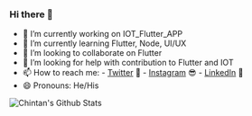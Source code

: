 ### Hi there 👋

- 🔭 I’m currently working on IOT_Flutter_APP
- 🌱 I’m currently learning Flutter, Node, UI/UX
- 👯 I’m looking to collaborate on Flutter
- 🤔 I’m looking for help with contribution to Flutter and IOT
- 📫 How to reach me: - [Twitter](https://twitter.com/chihempat) 🐤
                      - [Instagram](https://instagram.com/chihemapt) 😎
                      - [LinkedIn](https://linkedin.com/in/chihempat) 👨
- 😄 Pronouns: He/His

<!--
**chihempat/chihempat** is a ✨ _special_ ✨ repository because its `README.md` (this file) appears on your GitHub profile.

Here are some ideas to get you started:

- 🔭 I’m currently working on ...
- 🌱 I’m currently learning ...
- 👯 I’m looking to collaborate on ...
- 🤔 I’m looking for help with ...
- 💬 Ask me about ...
- 📫 How to reach me: ...
- 😄 Pronouns: ...
- ⚡ Fun fact: ...
-->

![Chintan's Github Stats](https://github-readme-stats.vercel.app/api?username=chihempat&show_icons=true&theme=radical)
